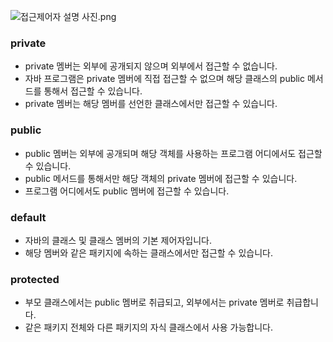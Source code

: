 ![접근제어자 설명 사진.png](img%2F%EC%A0%91%EA%B7%BC%EC%A0%9C%EC%96%B4%EC%9E%90%20%EC%84%A4%EB%AA%85%20%EC%82%AC%EC%A7%84.png)

### private
- private 멤버는 외부에 공개되지 않으며 외부에서 접근할 수 없습니다.
- 자바 프로그램은 private 멤버에 직접 접근할 수 없으며 해당 클래스의 public 메서드를 통해서 접근할 수 있습니다.
- private 멤버는 해당 멤버를 선언한 클래스에서만 접근할 수 있습니다.

### public
- public 멤버는 외부에 공개되며 해당 객체를 사용하는 프로그램 어디에서도 접근할 수 있습니다.
- public 메서드를 통해서만 해당 객체의 private 멤버에 접근할 수 있습니다.
- 프로그램 어디에서도 public 멤버에 접근할 수 있습니다.

### default
- 자바의 클래스 및 클래스 멤버의 기본 제어자입니다.
- 해당 멤버와 같은 패키지에 속하는 클래스에서만 접근할 수 있습니다.

### protected
- 부모 클래스에서는 public 멤버로 취급되고, 외부에서는 private 멤버로 취급합니다.
- 같은 패키지 전체와 다른 패키지의 자식 클래스에서 사용 가능합니다.